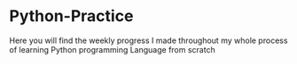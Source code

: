 # Python-Practice
Here you will find the weekly progress I made throughout my whole process of learning Python programming Language from scratch
